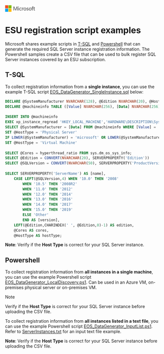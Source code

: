 ![](./media/solutions-microsoft-logo-small.png)

#  ESU registration script examples

Microsoft shares example scripts in [T-SQL](#tsql) and [Powershell](#ps) that can generate the required SQL Server instance registration information. The Powershell samples create a CSV file that can be used to bulk register SQL Server instances covered by an ESU subscription.

## <a name="tsql"></a> T-SQL
To collect registration information from a **single instance**, you can use the example T-SQL script [EOS_DataGenerator_SingleInstance.sql](./scripts/EOS_DataGenerator_SingleInstance.sql) below:

```sql
DECLARE @SystemManufacturer NVARCHAR(128), @Edition NVARCHAR(20), @HostType NVARCHAR(30), @Cores int, @SQLVersion NVARCHAR(50)
DECLARE @machineinfo TABLE ([Value] NVARCHAR(256), [Data] NVARCHAR(256))

INSERT INTO @machineinfo
EXEC xp_instance_regread 'HKEY_LOCAL_MACHINE','HARDWARE\DESCRIPTION\System\BIOS','SystemManufacturer';
SELECT @SystemManufacturer = [Data] FROM @machineinfo WHERE [Value] = 'SystemManufacturer';
SET @HostType = 'Physical Server'
IF LOWER(@SystemManufacturer) = 'microsoft' OR LOWER(@SystemManufacturer) = 'vmware'
SET @HostType = 'Virtual Machine'

SELECT @Cores = hyperthread_ratio FROM sys.dm_os_sys_info;
SELECT @Edition = CONVERT(NVARCHAR(20), SERVERPROPERTY('Edition'))
SELECT @SQLVersion = CONVERT(NVARCHAR(50), SERVERPROPERTY('ProductVersion'))

SELECT SERVERPROPERTY('ServerName') AS [name],  
	CASE LEFT(@SQLVersion,4) WHEN '10.0' THEN '2008'
		WHEN '10.5' THEN '2008R2'
		WHEN '11.0' THEN '2012'
		WHEN '12.0' THEN '2014'
		WHEN '13.0' THEN '2016'
		WHEN '14.0' THEN '2017'
		WHEN '15.0' THEN '2019'
		ELSE 'Other'
		END AS [version], 
	LEFT(@Edition,CHARINDEX(' ', @Edition,0)-1) AS edition,
	@Cores AS cores,
	@HostType AS hostType;
```
**Note**: Verify if the **Host Type** is correct for your SQL Server instance.

## <a name="ps"></a> Powershell

To collect registration information from **all instances in a single machine**, you can use the example Powershell script [EOS_DataGenerator_LocalDiscovery.ps1](./scripts/EOS_DataGenerator_LocalDiscovery.ps1). Can be used in an Azure VM, on-premises physical server or on-premises VM. 

> [!NOTE]    
> Verify if the **Host Type** is correct for your SQL Server instance before uploading the CSV file.

To collect registration information from **all instances listed in a text file**, you can use the example Powershell script [EOS_DataGenerator_InputList.ps1](./scripts/EOS_DataGenerator_InputList.ps1). Refer to [ServerInstances.txt](./scripts/ServerInstances.txt) for an input text file example.

**Note**: Verify if the **Host Type** is correct for your SQL Server instance before uploading the CSV file.
